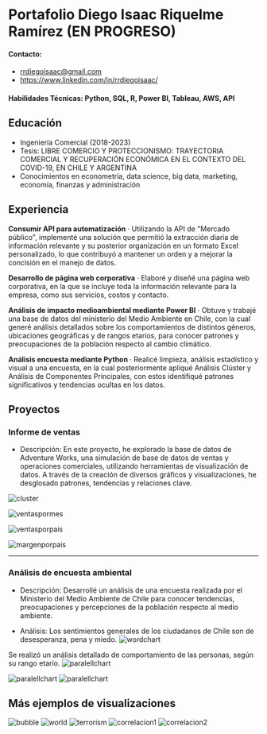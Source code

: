 # Portafolio Diego Isaac Riquelme Ramírez (EN PROGRESO)

#### Contacto: 
- rrdiegoisaac@gmail.com
- https://www.linkedin.com/in/rrdiegoisaac/

#### Habilidades Técnicas: Python, SQL, R, Power BI, Tableau, AWS, API

## Educación
- Ingeniería Comercial (2018-2023)						       		
- Tesis: LIBRE COMERCIO Y PROTECCIONISMO: TRAYECTORIA COMERCIAL Y RECUPERACIÓN ECONÓMICA EN EL CONTEXTO DEL COVID-19, EN CHILE Y ARGENTINA	        		
- Conocimientos en econometría, data science, big data, marketing, economía, finanzas y administración

## Experiencia
   **Consumir API para automatización**
· Utilizando la API de "Mercado público", implementé una solución que permitió la extracción
diaria de información relevante y su posterior organización en un formato Excel personalizado, lo
que contribuyó a mantener un orden y a mejorar la concisión en el manejo de datos.

   **Desarrollo de página web corporativa**
· Elaboré y diseñé una página web corporativa, en la que se incluye toda la información relevante
para la empresa, como sus servicios, costos y contacto.

   **Análisis de impacto medioambiental mediante Power BI**
· Obtuve y trabajé una base de datos del ministerio del Medio Ambiente en Chile, con la cual generé
análisis detallados sobre los comportamientos de distintos géneros, ubicaciones geográficas y de
rangos etarios, para conocer patrones y preocupaciones de la población respecto al cambio
climático.

   **Análisis encuesta mediante Python**
· Realicé limpieza, análisis estadístico y visual a una encuesta, en la cual posteriormente apliqué
Análisis Clúster y Análisis de Componentes Principales, con estos identifiqué patrones
significativos y tendencias ocultas en los datos.


## Proyectos

### Informe de ventas

- Descripción:
En este proyecto, he explorado la base de datos de Adventure Works, una simulación de base de datos de ventas y operaciones comerciales, utilizando herramientas de visualización de datos. A través de la creación de diversos gráficos y visualizaciones, he desglosado patrones, tendencias y relaciones clave.
  
![cluster](assets/img/ejemploventas/cluster.png)

![ventaspormes](assets/img/ejemploventas/ventaspormes.png)

![ventasporpais](assets/img/ejemploventas/ventasporpais.png)

![margenporpais](assets/img/ejemploventas/margenporpais.png)


---


### Análisis de encuesta ambiental


- Descripción:
Desarrollé un análisis de una encuesta realizada por el Ministerio del Medio Ambiente de Chile para conocer tendencias, preocupaciones y percepciones de la población respecto al medio ambiente.

- Análisis:
Los sentimientos generales de los ciudadanos de Chile son de desesperanza, pena y miedo.
![wordchart](assets/img/chilesurvey/wordchart.png)


Se realizó un análisis detallado de comportamiento de las personas, según su rango etario.
![paralellchart](assets/img/chilesurvey/paralellchart.png)


![paralellchart](assets/img/chilesurvey/fotoencuesta1.PNG)
![paralellchart](assets/img/chilesurvey/fotoencuesta2.PNG)



## Más ejemplos de visualizaciones
![bubble](assets/img/ejemplosvisualizaciones/test.gif)
![world](assets/img/ejemplosvisualizaciones/test2.gif)
![terrorism](assets/img/ejemplosvisualizaciones/ataquesterroristas.png)
![correlacion1](assets/img/ejemplosvisualizaciones/mapacorrelacion.png)
![correlacion2](assets/img/ejemplosvisualizaciones/correlacion.PNG)
